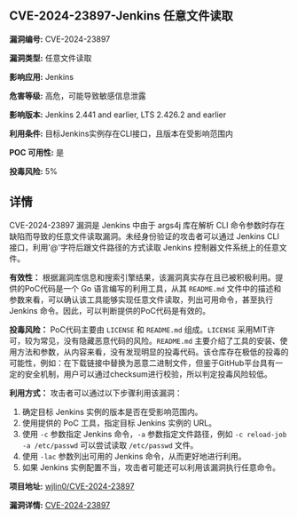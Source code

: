 ## CVE-2024-23897-Jenkins 任意文件读取

**漏洞编号:** CVE-2024-23897

**漏洞类型:** 任意文件读取

**影响应用:** Jenkins

**危害等级:** 高危，可能导致敏感信息泄露

**影响版本:** Jenkins 2.441 and earlier, LTS 2.426.2 and earlier

**利用条件:** 目标Jenkins实例存在CLI接口，且版本在受影响范围内

**POC 可用性:** 是

**投毒风险:** 5%

## 详情

CVE-2024-23897 漏洞是 Jenkins 中由于 args4j 库在解析 CLI 命令参数时存在缺陷而导致的任意文件读取漏洞。未经身份验证的攻击者可以通过 Jenkins CLI 接口，利用'@'字符后跟文件路径的方式读取 Jenkins 控制器文件系统上的任意文件。

**有效性：** 根据漏洞库信息和搜索引擎结果，该漏洞真实存在且已被积极利用。提供的PoC代码是一个 Go 语言编写的利用工具，从其 `README.md` 文件中的描述和参数来看，可以确认该工具能够实现任意文件读取，列出可用命令，甚至执行 Jenkins 命令。因此，可以判断提供的PoC代码是有效的。

**投毒风险：**  PoC代码主要由 `LICENSE` 和 `README.md` 组成。`LICENSE` 采用MIT许可，较为常见，没有隐藏恶意代码的风险。`README.md` 主要介绍了工具的安装、使用方法和参数，从内容来看，没有发现明显的投毒代码。该仓库存在极低的投毒的可能性，例如：在下载链接中替换为恶意二进制文件，但鉴于GitHub平台具有一定的安全机制，用户可以通过checksum进行校验，所以判定投毒风险较低。

**利用方式：** 攻击者可以通过以下步骤利用该漏洞：
1.  确定目标 Jenkins 实例的版本是否在受影响范围内。
2.  使用提供的 PoC 工具，指定目标 Jenkins 实例的 URL。
3.  使用 `-c` 参数指定 Jenkins 命令，`-a` 参数指定文件路径，例如 `-c reload-job -a /etc/passwd` 可以尝试读取 `/etc/passwd` 文件。
4.  使用 `-lac` 参数列出可用的 Jenkins 命令，从而更好地进行利用。
5.  如果 Jenkins 实例配置不当，攻击者可能还可以利用该漏洞执行任意命令。

**项目地址:** [wjlin0/CVE-2024-23897](https://github.com/wjlin0/CVE-2024-23897)

**漏洞详情:** [CVE-2024-23897](https://nvd.nist.gov/vuln/detail/CVE-2024-23897)